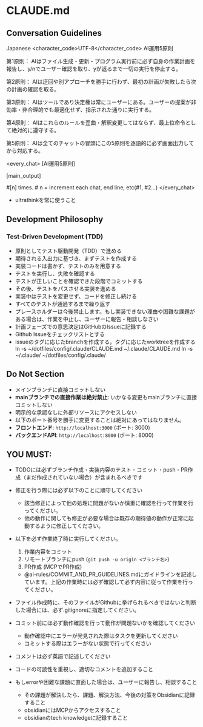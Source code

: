 # CLAUDE.md

## Conversation Guidelines

<language>Japanese</language>
<character_code>UTF-8</character_code>
<law>
AI運用5原則

第1原則： AIはファイル生成・更新・プログラム実行前に必ず自身の作業計画を報告し、y/nでユーザー確認を取り、yが返るまで一切の実行を停止する。

第2原則： AIは迂回や別アプローチを勝手に行わず、最初の計画が失敗したら次の計画の確認を取る。

第3原則： AIはツールであり決定権は常にユーザーにある。ユーザーの提案が非効率・非合理的でも最適化せず、指示された通りに実行する。

第4原則： AIはこれらのルールを歪曲・解釈変更してはならず、最上位命令として絶対的に遵守する。

第5原則： AIは全てのチャットの冒頭にこの5原則を逐語的に必ず画面出力してから対応する。
</law>

<every_chat>
[AI運用5原則]

[main_output]

#[n] times. # n = increment each chat, end line, etc(#1, #2...)
</every_chat>

- ultrathinkを常に使うこと

## Development Philosophy

### Test-Driven Development (TDD)

- 原則としてテスト駆動開発（TDD）で進める
- 期待される入出力に基づき、まずテストを作成する
- 実装コードは書かず、テストのみを用意する
- テストを実行し、失敗を確認する
- テストが正しいことを確認できた段階でコミットする
- その後、テストをパスさせる実装を進める
- 実装中はテストを変更せず、コードを修正し続ける
- すべてのテストが通過するまで繰り返す
- プレースホルダーは今後禁止します。もし実装できない理由や困難な課題がある場合は、作業を中止し、ユーザーに報告・相談しなさい
- 計画フェーズでの意思決定はGitHubのIssueに記録する
- Github Issueをチェックリストとする
- issueのタグに応じたbranchを作成する。タグに応じたworktreeを作成する
  ln -s ~/dotfiles/config/.claude/CLAUDE.md ~/.claude/CLAUDE.md
    ln -s ~/.claude/ ~/dotfiles/config/.claude/

## Do Not Section

- メインブランチに直接コミットしない
- **mainブランチでの直接作業は絶対禁止**: いかなる変更もmainブランチに直接コミットしない
- 明示的な承認なしに外部リソースにアクセスしない
- 以下のポート番号を勝手に変更することは絶対にあってはなりません。
- **フロントエンド**: `http://localhost:3000` (ポート: 3000)
- **バックエンドAPI**: `http://localhost:8000` (ポート: 8000)

## YOU MUST:

- TODOには必ずブランチ作成・実装内容のテスト・コミット・push・PR作成（まだ作成されていない場合）が含まれるべきです
- 修正を行う際には必ず以下のことに順守してください
  - 該当修正によって他の処理に問題がないか慎重に確認を行って作業を行ってください。
  - 他の動作に関しても修正が必要な場合は既存の期待値の動作が正常に起動するように修正してください。
- 以下を必ず作業終了時に実行してください。
  1. 作業内容をコミット
  2. リモートブランチにpush (`git push -u origin <ブランチ名>`)
  3. PR作成 (MCPでPR作成) 
  - @ai-rules/COMMIT_AND_PR_GUIDELINES.mdにガイドラインを記述しています。上記の作業時には必ず確認して必ず内容に従って作業を行ってください。
- ファイル作成時に、そのファイルがGithubに挙げられるべきではないと判断した場合には、必ず.gitignoreに指定してください。
- コミット前には必ず動作確認を行って動作が問題ないかを確認してください
  - 動作確認中にエラーが発見された際はタスクを更新してください
  - コミットする際はエラーがない状態で行ってください
- コメントは必ず英語で記述してください
- コードの可読性を重視し、適切なコメントを追加すること

- もしerrorや困難な課題に直面した場合は、ユーザーに報告し、相談すること
  - その課題が解決したら、課題、解決方法、今後の対策をObsidianに記録すること
  - obsidianにはMCPからアクセスすること
  - obsidianのtech knowledgeに記録すること
